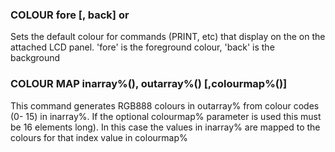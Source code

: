 

### COLOUR fore [, back] or

Sets the default colour for commands (PRINT, etc) that display on the on the attached LCD panel. 'fore' is the foreground colour, 'back' is the background

### COLOUR MAP inarray%(), outarray%() [,colourmap%()]

This command generates RGB888 colours in outarray% from colour codes (0- 15) in inarray%. If the optional colourmap% parameter is used this must be 16 elements long). In this case the values in inarray% are mapped to the colours for that index value in colourmap%